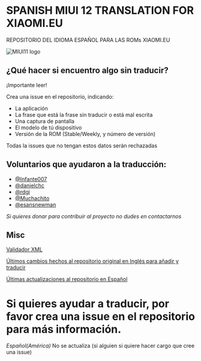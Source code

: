 # SPANISH MIUI 12 TRANSLATION FOR XIAOMI.EU
REPOSITORIO DEL IDIOMA ESPAÑOL PARA LAS ROMs XIAOMI.EU

![MIUI11 logo](https://i.imgur.com/A44OaCG.gif)

## ¿Qué hacer si encuentro algo sin traducir?
¡Importante leer!

Crea una issue en el repositorio, indicando:
* La aplicación
* La frase que está la frase sin traducir o está mal escrita
* Una captura de pantalla
* El modelo de tú dispositivo 
* Versión de la ROM (Stable/Weekly, y número de versión)

Todas la issues que no tengan estos datos serán rechazadas

## Voluntarios que ayudaron a la traducción:

* [@Infante007](https://github.com/Infante007)
* [@danielchc](https://github.com/danielchc)
* [@rdgi](https://github.com/rdgi)
* [@Muchachito](https://github.com/Muchachito)
* [@esansnewman](https://github.com/esansnewman)

*Si quieres donar para contribuir al proyecto no dudes en contactarnos*
## Misc

[Validador XML](https://translators.xiaomi.eu/XML_MIUI11-Spanish-es.html)

[Últimos cambios hechos al repositorio original en Inglés para añadir y traducir](https://github.com/ingbrzy/Xiaomi.eu-MIUIv11-XML-Compare)

[Últimas actualizaciones al repositorio en Español](https://github.com/danielchc/MA-XML-11-SPANISH-Global/commits)


# Si quieres ayudar a traducir, por favor crea una issue en el repositorio para más información.

*Español(América)* No se actualiza (si alguien si quiere hacer cargo que cree una issue)
